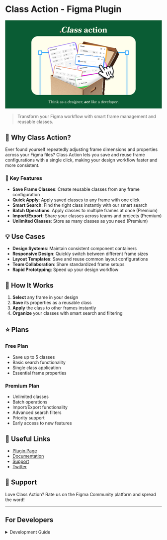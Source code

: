 # Class Action - Figma Plugin

![Class Action Banner](assets/banner.png)

> Transform your Figma workflow with smart frame management and reusable classes.

## 🎯 Why Class Action?

Ever found yourself repeatedly adjusting frame dimensions and properties across your Figma files? Class Action lets you save and reuse frame configurations with a single click, making your design workflow faster and more consistent.

### 🚀 Key Features

- **Save Frame Classes**: Create reusable classes from any frame configuration
- **Quick Apply**: Apply saved classes to any frame with one click
- **Smart Search**: Find the right class instantly with our smart search
- **Batch Operations**: Apply classes to multiple frames at once (Premium)
- **Import/Export**: Share your classes across teams and projects (Premium)
- **Unlimited Classes**: Store as many classes as you need (Premium)

## 💡 Use Cases

- **Design Systems**: Maintain consistent component containers
- **Responsive Design**: Quickly switch between different frame sizes
- **Layout Templates**: Save and reuse common layout configurations
- **Team Collaboration**: Share standardized frame setups
- **Rapid Prototyping**: Speed up your design workflow

## 🎨 How It Works

1. **Select** any frame in your design
2. **Save** its properties as a reusable class
3. **Apply** the class to other frames instantly
4. **Organize** your classes with smart search and filtering

## ⭐ Plans

### Free Plan

- Save up to 5 classes
- Basic search functionality
- Single class application
- Essential frame properties

### Premium Plan

- Unlimited classes
- Batch operations
- Import/Export functionality
- Advanced search filters
- Priority support
- Early access to new features

## 🔗 Useful Links

- [Plugin Page](https://www.figma.com/community/plugin/xxx/class-action)
- [Documentation](https://docs.class-action.com)
- [Support](mailto:support@class-action.com)
- [Twitter](https://twitter.com/classaction)

## 💖 Support

Love Class Action? Rate us on the Figma Community platform and spread the word!

---

## For Developers

<details>
<summary>Development Guide</summary>

This plugin is built with [Create Figma Plugin](https://yuanqing.github.io/create-figma-plugin/).

### Pre-requisites

- [Node.js](https://nodejs.org) – v20
- [Figma desktop app](https://figma.com/downloads/)

### Build

```bash
$ npm run build
```

### Development

```bash
$ npm run watch
```

For more details, see the [Create Figma Plugin docs](https://yuanqing.github.io/create-figma-plugin/).

</details>
